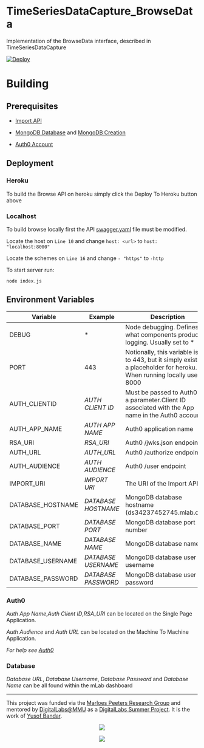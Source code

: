# TimeSeriesDataCapture_BrowseData
Implementation of the BrowseData interface, described in TimeSeriesDataCapture 

[![Deploy](https://www.herokucdn.com/deploy/button.svg)](https://heroku.com/deploy)

# Building

## Prerequisites

- [Import API](https://github.com/CMDT/TimeSeriesDataCapture_ImportSource)

- [MongoDB Database](https://github.com/CMDT/TimeSeriesDataCapture#mongodb-hosting) and [MongoDB Creation](https://github.com/CMDT/TimeSeriesDataCapture#mongodb-creation)

- [Auth0 Account](https://github.com/CMDT/TimeSeriesDataCapture#auth0)

## Deployment
### Heroku
To build the Browse API on heroku simply click the Deploy To Heroku button above

### Localhost
To build browse locally first the API [swagger.yaml](https://github.com/CMDT/TimeSeriesDataCapture_BrowseData/blob/master/src/BrowseAPI/api/swagger.yaml) file must be modified.

Locate the host on `Line 10` and change `host: <url>` to `host: "localhost:8000"`

Locate the schemes on `Line 16` and change `- "https"` to `-http`

To start server run:

```
node index.js
```

## Environment Variables 

| Variable             | Example                                  | Description                              |
| -------------------- | ---------------------------------------- | ---------------------------------------- |
| DEBUG | * | Node debugging. Defines what components produce logging. Usually set to *|                                    
| PORT  |443 | Notionally, this variable is set to 443, but it simply    exists as a placeholder for heroku. When running locally use 8000|
| AUTH_CLIENTID|*AUTH CLIENT ID*|Must be passed to Auth0 as a parameter.Client ID associated with the App name in the Auth0 account.|
| AUTH_APP_NAME|*AUTH APP NAME*|Auth0 application name|
|RSA_URI|*RSA_URI*|Auth0 /jwks.json endpoint|
|AUTH_URL| *AUTH_URL*| Auth0 /authorize endpoint|
|AUTH_AUDIENCE|*AUTH AUDIENCE*| Auth0 /user endpoint|
|IMPORT_URI|*IMPORT URI*|The URI of the Import API|
|DATABASE_HOSTNAME|*DATABASE HOSTNAME*|MongoDB database hostname (ds34237452745.mlab.com)|
|DATABASE_PORT|*DATABASE PORT*|MongoDB database port number|
|DATABASE_NAME|*DATABASE NAME*|MongoDB database name|
|DATABASE_USERNAME|*DATABASE USERNAME*|MongoDB database user username|
|DATABASE_PASSWORD|*DATABASE PASSWORD*|MongoDB database user password|


### Auth0
*Auth App Name*,*Auth Client ID*,*RSA_URI* can be located on the Single Page Application.

*Auth Audience* and *Auth URL* can be located on the Machine To Machine Application.

*For help see [Auth0](https://github.com/CMDT/TimeSeriesDataCapture#auth0)*

### Database
*Database URL*, *Database Username*, *Database Password* and *Database Name* can be all found within the mLab dashboard

---

This project was funded via the [Marloes Peeters Research Group](https://www.marloespeeters.nl/) and mentored by [DigitalLabs@MMU](https://digitallabs.mmu.ac.uk/) as a [DigitalLabs Summer Project](https://digitallabs.mmu.ac.uk/what-we-do/teaching/). It is the work of [Yusof Bandar](https://github.com/YusofBandar).


<p align="center">
<img align="middle" src="https://trello-attachments.s3.amazonaws.com/5b2caa657bcf194b4d089d48/5b98c7ec64145155e09b5083/d2e189709d3b79aa1222ef6e9b1f3735/DigitalLabsLogo_512x512.png"  />
 </p>
 
 
<p align="center">
<img align="middle" src="https://trello-attachments.s3.amazonaws.com/5b2caa657bcf194b4d089d48/5b98c7ec64145155e09b5083/e5f47675f420face27488d4e5330a48c/logo_mmu.png" />
 </p>
